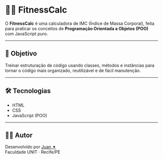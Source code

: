 # 🏋️‍♂️ FitnessCalc

O **FitnessCalc** é uma calculadora de IMC (Índice de Massa Corporal), feita para praticar os conceitos de **Programação Orientada a Objetos (POO)** com JavaScript puro.

---

## 🎯 Objetivo

Treinar estruturação de código usando classes, métodos e instâncias para tornar o código mais organizado, reutilizável e de fácil manutenção.

---

## 🛠️ Tecnologias

- HTML
- CSS
- JavaScript (POO)

---


## 👨‍💻 Autor

Desenvolvido por [Juan ✦](https://github.com/juansillva)  
Faculdade UNIT · Recife/PE
